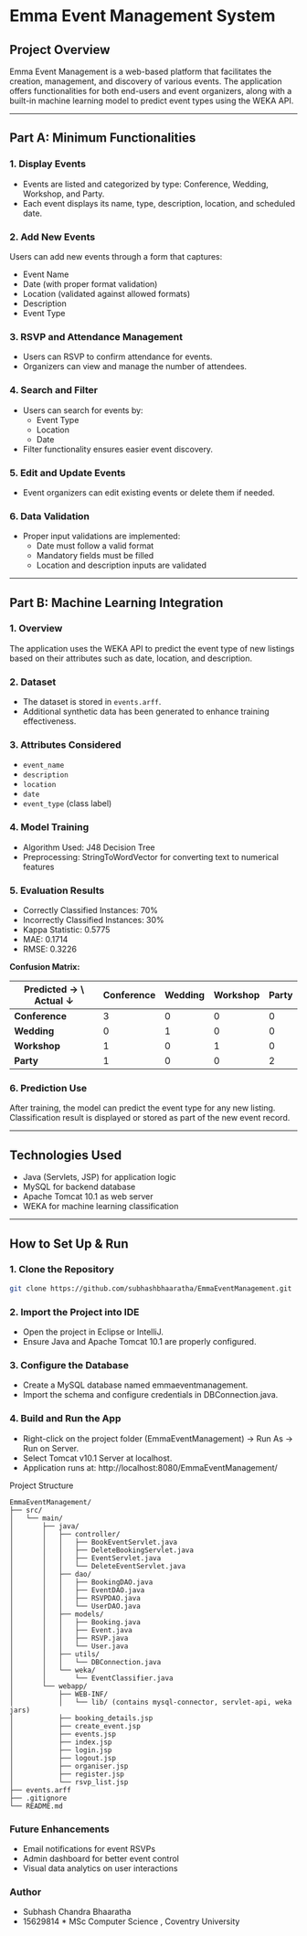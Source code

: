 # Emma Event Management System

## Project Overview

Emma Event Management is a web-based platform that facilitates the creation, management, and discovery of various events. The application offers functionalities for both end-users and event organizers, along with a built-in machine learning model to predict event types using the WEKA API.

---

## Part A: Minimum Functionalities

### 1. Display Events

* Events are listed and categorized by type: Conference, Wedding, Workshop, and Party.
* Each event displays its name, type, description, location, and scheduled date.

### 2. Add New Events

Users can add new events through a form that captures:
* Event Name
* Date (with proper format validation)
* Location (validated against allowed formats)
* Description
* Event Type

### 3. RSVP and Attendance Management

* Users can RSVP to confirm attendance for events.
* Organizers can view and manage the number of attendees.

### 4. Search and Filter

* Users can search for events by:
  * Event Type
  * Location
  * Date
* Filter functionality ensures easier event discovery.

### 5. Edit and Update Events

* Event organizers can edit existing events or delete them if needed.

### 6. Data Validation

* Proper input validations are implemented:
  * Date must follow a valid format
  * Mandatory fields must be filled
  * Location and description inputs are validated

---

## Part B: Machine Learning Integration

### 1. Overview

The application uses the WEKA API to predict the event type of new listings based on their attributes such as date, location, and description.

### 2. Dataset

* The dataset is stored in `events.arff`.
* Additional synthetic data has been generated to enhance training effectiveness.

### 3. Attributes Considered

* `event_name`
* `description`
* `location`
* `date`
* `event_type` (class label)

### 4. Model Training

* Algorithm Used: J48 Decision Tree
* Preprocessing: StringToWordVector for converting text to numerical features

### 5. Evaluation Results

* Correctly Classified Instances: 70%
* Incorrectly Classified Instances: 30%
* Kappa Statistic: 0.5775
* MAE: 0.1714
* RMSE: 0.3226

**Confusion Matrix:**

| Predicted → \ Actual ↓ | Conference | Wedding | Workshop | Party |
|------------------------|------------|---------|----------|-------|
| **Conference**          | 3          | 0       | 0        | 0     |
| **Wedding**             | 0          | 1       | 0        | 0     |
| **Workshop**            | 1          | 0       | 1        | 0     |
| **Party**               | 1          | 0       | 0        | 2     |

### 6. Prediction Use

After training, the model can predict the event type for any new listing. Classification result is displayed or stored as part of the new event record.

---

## Technologies Used

* Java (Servlets, JSP) for application logic
* MySQL for backend database
* Apache Tomcat 10.1 as web server
* WEKA for machine learning classification

---

## How to Set Up & Run

### 1. Clone the Repository

```bash
git clone https://github.com/subhashbhaaratha/EmmaEventManagement.git
```
### 2. Import the Project into IDE

* Open the project in Eclipse or IntelliJ.
* Ensure Java and Apache Tomcat 10.1 are properly configured.

### 3. Configure the Database

* Create a MySQL database named emmaeventmanagement.
* Import the schema and configure credentials in DBConnection.java.

### 4. Build and Run the App

* Right-click on the project folder (EmmaEventManagement) → Run As → Run on Server.
* Select Tomcat v10.1 Server at localhost.
* Application runs at: http://localhost:8080/EmmaEventManagement/

Project Structure
```
EmmaEventManagement/
├── src/
│   └── main/
│       ├── java/
│       │   ├── controller/
│       │   │   ├── BookEventServlet.java
│       │   │   ├── DeleteBookingServlet.java
│       │   │   ├── EventServlet.java
│       │   │   └── DeleteEventServlet.java
│       │   ├── dao/
│       │   │   ├── BookingDAO.java
│       │   │   ├── EventDAO.java
│       │   │   ├── RSVPDAO.java
│       │   │   └── UserDAO.java
│       │   ├── models/
│       │   │   ├── Booking.java
│       │   │   ├── Event.java
│       │   │   ├── RSVP.java
│       │   │   └── User.java
│       │   ├── utils/
│       │   │   └── DBConnection.java
│       │   └── weka/
│       │       └── EventClassifier.java
│       └── webapp/
│           ├── WEB-INF/
│           │   └── lib/ (contains mysql-connector, servlet-api, weka jars)
│           ├── booking_details.jsp
│           ├── create_event.jsp
│           ├── events.jsp
│           ├── index.jsp
│           ├── login.jsp
│           ├── logout.jsp
│           ├── organiser.jsp
│           ├── register.jsp
│           └── rsvp_list.jsp
├── events.arff
├── .gitignore
└── README.md
```
### Future Enhancements

* Email notifications for event RSVPs
* Admin dashboard for better event control
* Visual data analytics on user interactions

### Author

* Subhash Chandra Bhaaratha
* 15629814 * MSc Computer Science , Coventry University